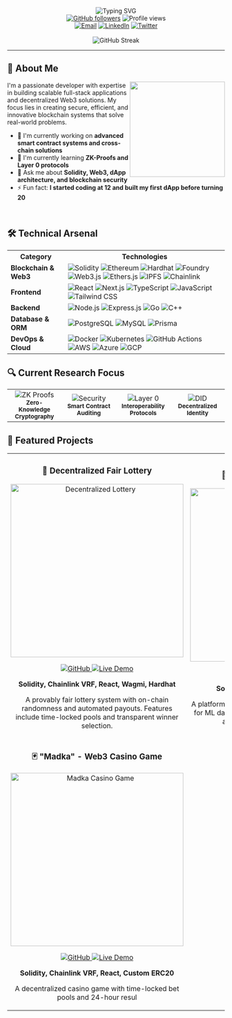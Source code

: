 <div align="center">
  <img src="https://readme-typing-svg.herokuapp.com?font=Fira+Code&weight=600&size=30&pause=1000&color=0969DA&center=true&vCenter=true&random=false&width=600&height=100&lines=Hi+there%2C+I'm+Ajey+Kumara+%F0%9F%91%8B;Full-Stack+Developer;Blockchain+Specialist;Solidity+Engineer" alt="Typing SVG" />
</div>

<div align="center">
  <a href="https://github.com/ajey35"><img src="https://img.shields.io/github/followers/ajey35?label=Follow&style=social" alt="GitHub followers" /></a>
  <img src="https://komarev.com/ghpvc/?username=ajey35&label=Profile%20Views&color=0e75b6&style=flat" alt="Profile views" />
</div>

<div align="center">
  <a href="mailto:ajeyakumara07@gmail.com"><img src="https://img.shields.io/badge/Email-ajeyakumara07%40gmail.com-EA4335?style=for-the-badge&logo=gmail&logoColor=white" alt="Email" /></a>
  <a href="https://www.linkedin.com/in/ajeya-kumara-k-331bbb29b/"><img src="https://img.shields.io/badge/LinkedIn-Ajeya_Kumara-0A66C2?style=for-the-badge&logo=linkedin&logoColor=white" alt="LinkedIn" /></a>
  <a href="https://x.com/ajeyakumara07"><img src="https://img.shields.io/badge/Twitter-@ajeyakumara07-1DA1F2?style=for-the-badge&logo=twitter&logoColor=white" alt="Twitter" /></a>
</div>

<br>

<div align="center">
  <img src="https://github-readme-streak-stats.herokuapp.com/?user=ajey35&theme=tokyonight&hide_border=true" alt="GitHub Streak" />
</div>

---

## 💫 About Me

<img align="right" height="220" width="220" src="https://media.giphy.com/media/v1.Y2lkPTc5MGI3NjExcDFtbXo3Y2JiZWRxZWVlcWRnMGJxcWJxcWJxcWJxcWJxcWJxcWJxcSZlcD12MV9pbnRlcm5hbF9naWZfYnlfaWQmY3Q9cw/bGgsc5mWoryfgKBx1u/giphy.gif" />

I'm a passionate developer with expertise in building scalable full-stack applications and decentralized Web3 solutions. My focus lies in creating secure, efficient, and innovative blockchain systems that solve real-world problems.

- 🔭 I'm currently working on **advanced smart contract systems and cross-chain solutions**
- 🌱 I'm currently learning **ZK-Proofs and Layer 0 protocols**
- 💬 Ask me about **Solidity, Web3, dApp architecture, and blockchain security**
- ⚡ Fun fact: **I started coding at 12 and built my first dApp before turning 20**

<br clear="right"/>

## 🛠️ Technical Arsenal

<div align="center">
  <table>
    <tr>
      <th>Category</th>
      <th>Technologies</th>
    </tr>
    <tr>
      <td><b>Blockchain & Web3</b></td>
      <td>
        <img src="https://img.shields.io/badge/Solidity-363636?style=for-the-badge&logo=solidity&logoColor=white" alt="Solidity" />
        <img src="https://img.shields.io/badge/Ethereum-3C3C3D?style=for-the-badge&logo=Ethereum&logoColor=white" alt="Ethereum" />
        <img src="https://img.shields.io/badge/Hardhat-F7DF1E?style=for-the-badge&logo=hardhat&logoColor=black" alt="Hardhat" />
        <img src="https://img.shields.io/badge/Foundry-FF5733?style=for-the-badge&logo=foundry&logoColor=white" alt="Foundry" />
        <img src="https://img.shields.io/badge/Web3.js-F16822?style=for-the-badge&logo=web3.js&logoColor=white" alt="Web3.js" />
        <img src="https://img.shields.io/badge/Ethers.js-1D4ED8?style=for-the-badge&logo=ethers&logoColor=white" alt="Ethers.js" />
        <img src="https://img.shields.io/badge/IPFS-65C2CB?style=for-the-badge&logo=ipfs&logoColor=white" alt="IPFS" />
        <img src="https://img.shields.io/badge/Chainlink-375BD2?style=for-the-badge&logo=chainlink&logoColor=white" alt="Chainlink" />
      </td>
    </tr>
    <tr>
      <td><b>Frontend</b></td>
      <td>
        <img src="https://img.shields.io/badge/React-20232A?style=for-the-badge&logo=react&logoColor=61DAFB" alt="React" />
        <img src="https://img.shields.io/badge/Next.js-000000?style=for-the-badge&logo=nextdotjs&logoColor=white" alt="Next.js" />
        <img src="https://img.shields.io/badge/TypeScript-007ACC?style=for-the-badge&logo=typescript&logoColor=white" alt="TypeScript" />
        <img src="https://img.shields.io/badge/JavaScript-F7DF1E?style=for-the-badge&logo=javascript&logoColor=black" alt="JavaScript" />
        <img src="https://img.shields.io/badge/Tailwind_CSS-38B2AC?style=for-the-badge&logo=tailwind-css&logoColor=white" alt="Tailwind CSS" />
      </td>
    </tr>
    <tr>
      <td><b>Backend</b></td>
      <td>
        <img src="https://img.shields.io/badge/Node.js-339933?style=for-the-badge&logo=nodedotjs&logoColor=white" alt="Node.js" />
        <img src="https://img.shields.io/badge/Express.js-000000?style=for-the-badge&logo=express&logoColor=white" alt="Express.js" />
        <img src="https://img.shields.io/badge/Go-00ADD8?style=for-the-badge&logo=go&logoColor=white" alt="Go" />
        <img src="https://img.shields.io/badge/C++-00599C?style=for-the-badge&logo=cplusplus&logoColor=white" alt="C++" />
      </td>
    </tr>
    <tr>
      <td><b>Database & ORM</b></td>
      <td>
        <img src="https://img.shields.io/badge/PostgreSQL-316192?style=for-the-badge&logo=postgresql&logoColor=white" alt="PostgreSQL" />
        <img src="https://img.shields.io/badge/MySQL-4479A1?style=for-the-badge&logo=mysql&logoColor=white" alt="MySQL" />
        <img src="https://img.shields.io/badge/Prisma-2D3748?style=for-the-badge&logo=prisma&logoColor=white" alt="Prisma" />
      </td>
    </tr>
    <tr>
      <td><b>DevOps & Cloud</b></td>
      <td>
        <img src="https://img.shields.io/badge/Docker-2CA5E0?style=for-the-badge&logo=docker&logoColor=white" alt="Docker" />
        <img src="https://img.shields.io/badge/Kubernetes-326CE5?style=for-the-badge&logo=kubernetes&logoColor=white" alt="Kubernetes" />
        <img src="https://img.shields.io/badge/GitHub_Actions-2088FF?style=for-the-badge&logo=github-actions&logoColor=white" alt="GitHub Actions" />
        <img src="https://img.shields.io/badge/AWS-232F3E?style=for-the-badge&logo=amazon-aws&logoColor=white" alt="AWS" />
        <img src="https://img.shields.io/badge/Azure-0078D4?style=for-the-badge&logo=microsoft-azure&logoColor=white" alt="Azure" />
        <img src="https://img.shields.io/badge/GCP-4285F4?style=for-the-badge&logo=google-cloud&logoColor=white" alt="GCP" />
      </td>
    </tr>
  </table>
</div>

## 🔍 Current Research Focus

<div align="center">
  <table>
    <tr>
      <td align="center" width="25%">
        <img src="https://img.shields.io/badge/ZK_Proofs-8A2BE2?style=for-the-badge" alt="ZK Proofs" /><br>
        <sub><b>Zero-Knowledge Cryptography</b></sub>
      </td>
      <td align="center" width="25%">
        <img src="https://img.shields.io/badge/Security-FF0000?style=for-the-badge" alt="Security" /><br>
        <sub><b>Smart Contract Auditing</b></sub>
      </td>
      <td align="center" width="25%">
        <img src="https://img.shields.io/badge/Layer_0-00BFFF?style=for-the-badge" alt="Layer 0" /><br>
        <sub><b>Interoperability Protocols</b></sub>
      </td>
      <td align="center" width="25%">
        <img src="https://img.shields.io/badge/DID-006400?style=for-the-badge" alt="DID" /><br>
        <sub><b>Decentralized Identity</b></sub>
      </td>
    </tr>
  </table>
</div>

## 🚀 Featured Projects

<div align="center">
  <table>
    <tr>
      <td width="50%">
        <h3 align="center">🎲 Decentralized Fair Lottery</h3>
        <div align="center">
          <a href="#" target="_blank"><img src="https://dummyimage.com/600x300/0969DA/ffffff&text=Decentralized+Lottery" width="400" alt="Decentralized Lottery" /></a>
          <p>
            <a href="#" target="_blank">
              <img src="https://img.shields.io/badge/Code-GitHub-blue?style=flat-square&logo=github" alt="GitHub" />
            </a>  
            <a href="#" target="_blank">
              <img src="https://img.shields.io/badge/Live-Demo-green?style=flat-square&logo=vercel" alt="Live Demo" />
            </a>
          </p>
          <p><strong>Solidity, Chainlink VRF, React, Wagmi, Hardhat</strong></p>
          <p>A provably fair lottery system with on-chain randomness and automated payouts. Features include time-locked pools and transparent winner selection.</p>
        </div>
      </td>
      <td width="50%">
        <h3 align="center">🧠 Micro-Payments Platform</h3>
        <div align="center">
          <a href="#" target="_blank"><img src="https://dummyimage.com/600x300/00A36C/ffffff&text=Micro-Payments+Platform" width="400" alt="Micro-Payments Platform" /></a>
          <p>
            <a href="#" target="_blank">
              <img src="https://img.shields.io/badge/Code-GitHub-blue?style=flat-square&logo=github" alt="GitHub" />
            </a>  
            <a href="#" target="_blank">
              <img src="https://img.shields.io/badge/Live-Demo-green?style=flat-square&logo=vercel" alt="Live Demo" />
            </a>
          </p>
          <p><strong>Solidity, React, ETH micropayments</strong></p>
          <p>A platform where users earn ETH by labeling images for ML datasets. Features gas-optimized contracts and real-time quality verification.</p>
        </div>
      </td>
    </tr>
    <tr>
      <td width="50%">
        <h3 align="center">🃏 "Madka" - Web3 Casino Game</h3>
        <div align="center">
          <a href="#" target="_blank"><img src="https://dummyimage.com/600x300/FF5733/ffffff&text=Madka+Casino+Game" width="400" alt="Madka Casino Game" /></a>
          <p>
            <a href="#" target="_blank">
              <img src="https://img.shields.io/badge/Code-GitHub-blue?style=flat-square&logo=github" alt="GitHub" />
            </a>  
            <a href="#" target="_blank">
              <img src="https://img.shields.io/badge/Live-Demo-green?style=flat-square&logo=vercel" alt="Live Demo" />
            </a>
          </p>
          <p><strong>Solidity, Chainlink VRF, React, Custom ERC20</strong></p>
          <p>A decentralized casino game with time-locked bet pools and 24-hour resul
